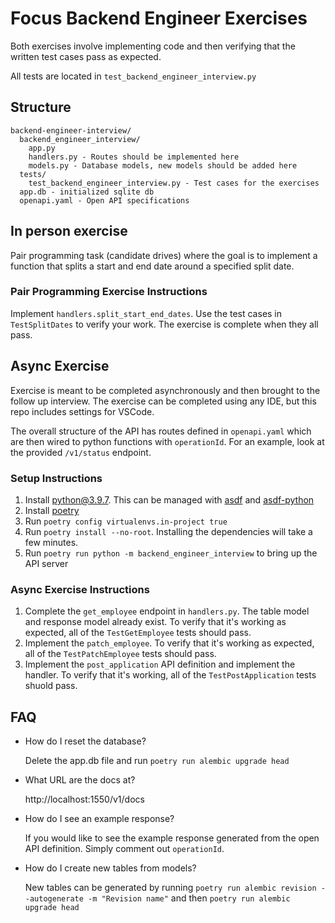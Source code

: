 # Focus Backend Engineer Exercises

Both exercises involve implementing code and then verifying that the written test cases pass as expected.

All tests are located in `test_backend_engineer_interview.py`

## Structure

```
backend-engineer-interview/
  backend_engineer_interview/
    app.py
    handlers.py - Routes should be implemented here
    models.py - Database models, new models should be added here
  tests/
    test_backend_engineer_interview.py - Test cases for the exercises
  app.db - initialized sqlite db
  openapi.yaml - Open API specifications
```

## In person exercise

Pair programming task (candidate drives) where the goal is to implement a function that splits a start and end date around a specified split date.

### Pair Programming Exercise Instructions

Implement `handlers.split_start_end_dates`. Use the test cases in `TestSplitDates` to verify your work.  The exercise is complete when they all pass.

## Async Exercise

Exercise is meant to be completed asynchronously and then brought to the follow up interview.  The exercise can be completed using any IDE, but this
repo includes settings for VSCode.

The overall structure of the API has routes defined in `openapi.yaml` which are then wired to python functions with `operationId`.  For an example,
look at the provided `/v1/status` endpoint.

### Setup Instructions

1. Install python@3.9.7.  This can be managed with [asdf](https://github.com/asdf-vm/asdf) and [asdf-python](https://github.com/danhper/asdf-python)
2. Install [poetry](https://python-poetry.org/docs/#osx--linux--bashonwindows-install-instructions)
3. Run `poetry config virtualenvs.in-project true`
4. Run `poetry install --no-root`.  Installing the dependencies will take a few minutes.
5. Run `poetry run python -m backend_engineer_interview` to bring up the API server

### Async Exercise Instructions

1. Complete the `get_employee` endpoint in `handlers.py`.  The table model and response model already exist.  To verify that it's working as expected,
all of the `TestGetEmployee` tests should pass.
2. Implement the `patch_employee`.  To verify that it's working as expected, all of the `TestPatchEmployee` tests should pass.
3. Implement the `post_application` API definition and implement the handler. To verify that it's working, all of the `TestPostApplication` tests shuold pass.

## FAQ

- How do I reset the database?

  Delete the app.db file and run `poetry run alembic upgrade head`

- What URL are the docs at?

  http://localhost:1550/v1/docs

- How do I see an example response?

  If you would like to see the example response generated from the open API definition.  Simply comment out `operationId`.

- How do I create new tables from models?

  New tables can be generated by running `poetry run alembic revision --autogenerate -m "Revision name"` and then `poetry run alembic upgrade head`
